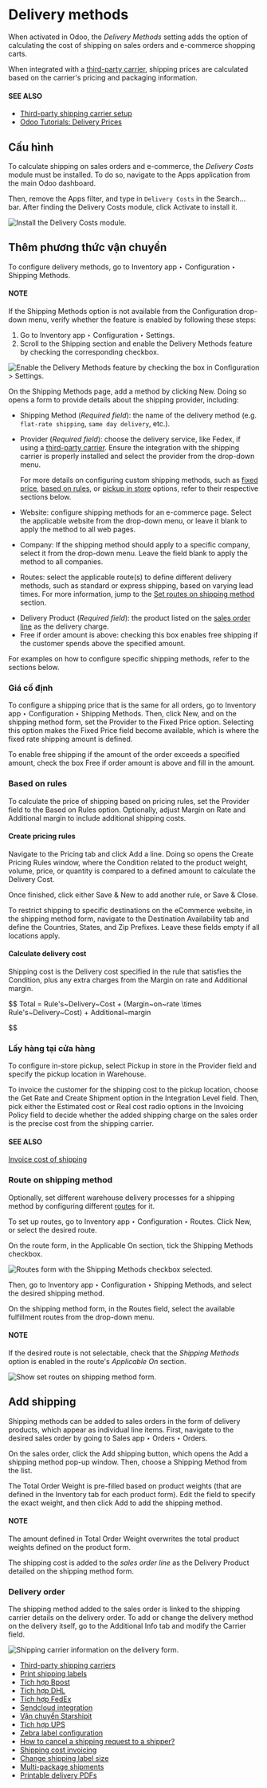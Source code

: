 # Delivery methods

When activated in Odoo, the *Delivery Methods* setting adds the option of calculating the cost of
shipping on sales orders and e-commerce shopping carts.

When integrated with a [third-party carrier](setup_configuration/third_party_shipper.md#inventory-shipping-third-party), shipping prices
are calculated based on the carrier's pricing and packaging information.

#### SEE ALSO
- [Third-party shipping carrier setup](setup_configuration/third_party_shipper.md#inventory-shipping-third-party)
- [Odoo Tutorials: Delivery Prices](https://www.odoo.com/slides/slide/delivery-prices-613?fullscreen=1)

## Cấu hình

To calculate shipping on sales orders and e-commerce, the *Delivery Costs* module must be installed.
To do so, navigate to the Apps application from the main Odoo dashboard.

Then, remove the Apps filter, and type in `Delivery Costs` in the Search...
bar. After finding the Delivery Costs module, click Activate to install it.

![Install the Delivery Costs module.](../../../../_images/install-module.png)

## Thêm phương thức vận chuyển

To configure delivery methods, go to Inventory app ‣ Configuration ‣ Shipping
Methods.

#### NOTE
If the Shipping Methods option is not available from the Configuration
drop-down menu, verify whether the feature is enabled by following these steps:

1. Go to Inventory app ‣ Configuration ‣ Settings.
2. Scroll to the Shipping section and enable the Delivery Methods feature
   by checking the corresponding checkbox.

![Enable the *Delivery Methods* feature by checking the box in Configuration > Settings.](../../../../_images/enable-delivery.png)

On the Shipping Methods page, add a method by clicking New. Doing so opens
a form to provide details about the shipping provider, including:

- Shipping Method (*Required field*): the name of the delivery method (e.g. `flat-rate
  shipping`, `same day delivery`, etc.).
- Provider (*Required field*): choose the delivery service, like Fedex, if using a
  [third-party carrier](setup_configuration/third_party_shipper.md#inventory-shipping-third-party). Ensure the integration with the
  shipping carrier is properly installed and select the provider from the drop-down menu.

  For more details on configuring custom shipping methods, such as [fixed price](#inventory-shipping-fixed), [based on rules](#inventory-shipping-rules), or [pickup in
  store](#inventory-shipping-pickup) options, refer to their respective sections below.
- Website: configure shipping methods for an e-commerce page. Select the applicable
  website from the drop-down menu, or leave it blank to apply the method to all web pages.
- Company: If the shipping method should apply to a specific company, select it from the
  drop-down menu. Leave the field blank to apply the method to all companies.
- Routes: select the applicable route(s) to define different delivery methods, such as
  standard or express shipping, based on varying lead times. For more information, jump
  to the [Set routes on shipping method](#inventory-shipping-receiving-shipping-route) section.

<a id="inventory-shipping-receiving-delivery-product"></a>
- Delivery Product (*Required field*): the product listed on the [sales order line](#inventory-shipping-sales-order) as the delivery charge.
- Free if order amount is above: checking this box enables free shipping if the customer
  spends above the specified amount.

For examples on how to configure specific shipping methods, refer to the sections below.

<a id="inventory-shipping-fixed"></a>

### Giá cố định

To configure a shipping price that is the same for all orders, go to Inventory app
‣ Configuration ‣ Shipping Methods. Then, click New, and on the shipping method
form, set the Provider to the Fixed Price option. Selecting this option
makes the Fixed Price field become available, which is where the fixed rate shipping
amount is defined.

To enable free shipping if the amount of the order exceeds a specified amount, check the box
Free if order amount is above and fill in the amount.

<a id="inventory-shipping-rules"></a>

### Based on rules

To calculate the price of shipping based on pricing rules, set the Provider field to the
Based on Rules option. Optionally, adjust Margin on Rate and
Additional margin to include additional shipping costs.

#### Create pricing rules

Navigate to the Pricing tab and click Add a line. Doing so opens the
Create Pricing Rules window, where the Condition related to the product
weight, volume, price, or quantity is compared to a defined amount to calculate the
Delivery Cost.

Once finished, click either Save & New to add another rule, or Save & Close.

To restrict shipping to specific destinations on the eCommerce website, in the shipping method form,
navigate to the Destination Availability tab and define the Countries,
States, and Zip Prefixes. Leave these fields empty if all locations apply.

#### Calculate delivery cost

Shipping cost is the Delivery cost specified in the rule that satisfies the
Condition, plus any extra charges from the Margin on rate and
Additional margin.

$$
Total = Rule's~Delivery~Cost + (Margin~on~rate \times Rule's~Delivery~Cost) + Additional~margin

$$

<a id="inventory-shipping-pickup"></a>

### Lấy hàng tại cửa hàng

To configure in-store pickup, select Pickup in store in the Provider field
and specify the pickup location in Warehouse.

To invoice the customer for the shipping cost to the pickup location, choose the Get Rate
and Create Shipment option in the Integration Level field. Then, pick either the
Estimated cost or Real cost radio options in the Invoicing
Policy field to decide whether the added shipping charge on the sales order is the precise cost
from the shipping carrier.

#### SEE ALSO
[Invoice cost of shipping](setup_configuration/invoicing.md)

<a id="inventory-shipping-receiving-shipping-route"></a>

### Route on shipping method

Optionally, set different warehouse delivery processes for a shipping method by configuring
different [routes](daily_operations/use_routes.md) for it.

To set up routes, go to Inventory app ‣ Configuration ‣ Routes. Click
New, or select the desired route.

On the route form, in the Applicable On section, tick the Shipping Methods
checkbox.

![Routes form with the Shipping Methods checkbox selected.](../../../../_images/shipping-route.png)

Then, go to Inventory app ‣ Configuration ‣ Shipping Methods, and select the
desired shipping method.

On the shipping method form, in the Routes field, select the available fulfillment
routes from the drop-down menu.

#### NOTE
If the desired route is not selectable, check that the *Shipping Methods* option is enabled in
the route's *Applicable On* section.

![Show set routes on shipping method form.](../../../../_images/set-routes.png)

<a id="inventory-shipping-sales-order"></a>

## Add shipping

Shipping methods can be added to sales orders in the form of delivery products, which appear as
individual line items. First, navigate to the desired sales order by going to Sales
app ‣ Orders ‣ Orders.

On the sales order, click the Add shipping button, which opens the Add a
shipping method pop-up window. Then, choose a Shipping Method from the list.

The Total Order Weight is pre-filled based on product weights (that are defined in the
Inventory tab for each product form). Edit the field to specify the exact weight, and
then click Add to add the shipping method.

#### NOTE
The amount defined in Total Order Weight overwrites the total product weights defined
on the product form.

The shipping cost is added to the *sales order line* as the Delivery Product detailed on
the shipping method form.

### Delivery order

The shipping method added to the sales order is linked to the shipping carrier details on the
delivery order. To add or change the delivery method on the delivery itself, go to the
Additional Info tab and modify the Carrier field.

![Shipping carrier information on the delivery form.](../../../../_images/delivery-order1.png)

* [Third-party shipping carriers](setup_configuration/third_party_shipper.md)
* [Print shipping labels](setup_configuration/labels.md)
* [Tích hợp Bpost](setup_configuration/bpost.md)
* [Tích hợp DHL](setup_configuration/dhl_credentials.md)
* [Tích hợp FedEx](setup_configuration/fedex.md)
* [Sendcloud integration](setup_configuration/sendcloud_shipping.md)
* [Vận chuyển Starshipit](setup_configuration/starshipit_shipping.md)
* [Tích hợp UPS](setup_configuration/ups_credentials.md)
* [Zebra label configuration](setup_configuration/zebra.md)
* [How to cancel a shipping request to a shipper?](setup_configuration/cancel.md)
* [Shipping cost invoicing](setup_configuration/invoicing.md)
* [Change shipping label size](setup_configuration/label_type.md)
* [Multi-package shipments](setup_configuration/multipack.md)
* [Printable delivery PDFs](setup_configuration/print_on_validation.md)
